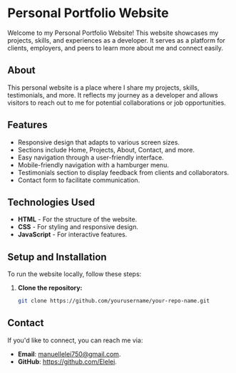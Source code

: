# Personal Portfolio Website

Welcome to my Personal Portfolio Website! This website showcases my projects, skills, and experiences as a developer. It serves as a platform for clients, employers, and peers to learn more about me and connect easily.

## About

This personal website is a place where I share my projects, skills, testimonials, and more. It reflects my journey as a developer and allows visitors to reach out to me for potential collaborations or job opportunities.

## Features

- Responsive design that adapts to various screen sizes.
- Sections include Home, Projects, About, Contact, and more.
- Easy navigation through a user-friendly interface.
- Mobile-friendly navigation with a hamburger menu.
- Testimonials section to display feedback from clients and collaborators.
- Contact form to facilitate communication.

## Technologies Used

- **HTML** - For the structure of the website.
- **CSS** - For styling and responsive design.
- **JavaScript** - For interactive features.

## Setup and Installation

To run the website locally, follow these steps:

1. **Clone the repository:**
   ```bash
   git clone https://github.com/yourusername/your-repo-name.git

## Contact

If you'd like to connect, you can reach me via:

- **Email**: manuellelei750@gmail.com.
- **GitHub**: https://github.com/Elelei.
